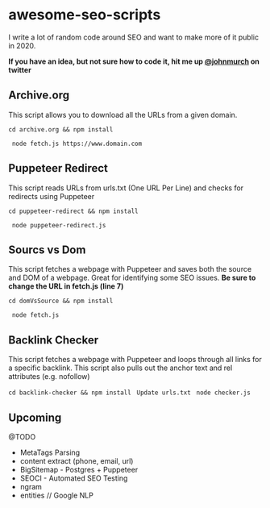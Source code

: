 # awesome-seo-scripts

I write a lot of random code around SEO and want to make more of it public in 2020.

**If you have an idea, but not sure how to code it, hit me up [@johnmurch](https://www.twitter.com/johnmurch) on twitter**

## Archive.org
This script allows you to download all the URLs from a given domain.

``` cd archive.org && npm install ```

``` node fetch.js https://www.domain.com```

## Puppeteer Redirect
This script reads URLs from urls.txt (One URL Per Line) and checks for redirects using Puppeteer

``` cd puppeteer-redirect && npm install ```

``` node puppeteer-redirect.js```

## Sourcs vs Dom
This script fetches a webpage with Puppeteer and saves both the source and DOM of a webpage. Great for identifying some SEO issues. **Be sure to change the URL in fetch.js (line 7)**

``` cd domVsSource && npm install ```

``` node fetch.js```


## Backlink Checker
This script fetches a webpage with Puppeteer and loops through all links for a specific backlink. This script also pulls out the anchor text and rel attributes (e.g. nofollow)

``` cd backlink-checker && npm install ```
``` Update urls.txt```
``` node checker.js```


## Upcoming
@TODO
- MetaTags Parsing
- content extract (phone, email, url)
- BigSitemap - Postgres + Puppeteer
- SEOCI - Automated SEO Testing
- ngram
- entities // Google NLP

